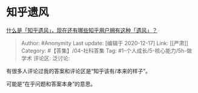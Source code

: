 # 知乎遗风
[什么是「知乎遗风」，现在还有哪些知乎用户拥有这种「遗风」？](https://www.zhihu.com/question/426492597/answer/1542683190)

> Author: #Anonymity
> Last update: [编辑于 2020-12-17]
> Link: [[严肃]]
> Category: #【答集】/04-社科答集
> Tag: #1-个人成长/5-核心能力/5h-做学术
> 评论区:
> 泛讨论:

有很多人评论过我的答案和评论区是“知乎该有/本来的样子”。

可能是“在乎问题和答案本身”的意思。
